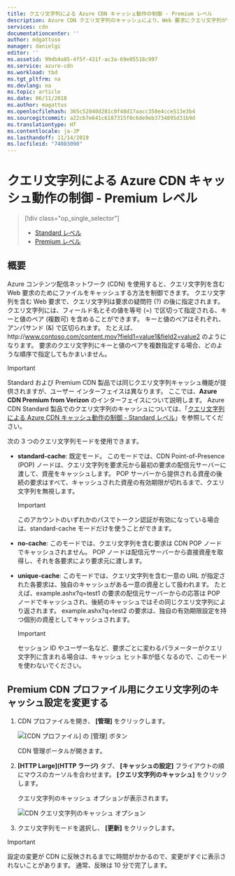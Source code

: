 ```yaml
---
title: クエリ文字列による Azure CDN キャッシュ動作の制御 - Premium レベル
description: Azure CDN クエリ文字列のキャッシュにより、Web 要求にクエリ文字列が含まれる場合のファイルのキャッシュ方法を制御します。 この記事では、Azure CDN Premium from Verizon 製品でのクエリ文字列のキャッシュについて説明します。
services: cdn
documentationcenter: ''
author: mdgattuso
manager: danielgi
editor: ''
ms.assetid: 99db4a85-4f5f-431f-ac3a-69e05518c997
ms.service: azure-cdn
ms.workload: tbd
ms.tgt_pltfrm: na
ms.devlang: na
ms.topic: article
ms.date: 06/11/2018
ms.author: magattus
ms.openlocfilehash: 365c52840d281c0f48d17aacc358e4cce513e3b4
ms.sourcegitcommit: a22cb7e641c6187315f0c6de9eb3734895d31b9d
ms.translationtype: HT
ms.contentlocale: ja-JP
ms.lasthandoff: 11/14/2019
ms.locfileid: "74083090"
---
```

# <a name="control-azure-cdn-caching-behavior-with-query-strings---premium-tier"></a>クエリ文字列による Azure CDN キャッシュ動作の制御 - Premium レベル
> [!div class="op_single_selector"]
> * [Standard レベル](cdn-query-string.md)
> * [Premium レベル](cdn-query-string-premium.md)
> 

## <a name="overview"></a>概要
Azure コンテンツ配信ネットワーク (CDN) を使用すると、クエリ文字列を含む Web 要求のためにファイルをキャッシュする方法を制御できます。 クエリ文字列を含む Web 要求で、クエリ文字列は要求の疑問符 (?) の後に指定されます。 クエリ文字列には、フィールド名とその値を等号 (=) で区切って指定される、キーと値のペア (複数可) を含めることができます。 キーと値のペアはそれぞれ、アンパサンド (&) で区切られます。 たとえば、http:\//www.contoso.com/content.mov?field1=value1&field2=value2 のようになります。 要求のクエリ文字列にキーと値のペアを複数指定する場合、どのような順序で指定してもかまいません。 

> [!IMPORTANT]
> Standard および Premium CDN 製品では同じクエリ文字列キャッシュ機能が提供されますが、ユーザー インターフェイスは異なります。 ここでは、**Azure CDN Premium from Verizon** のインターフェイスについて説明します。 Azure CDN Standard 製品でのクエリ文字列のキャッシュについては、「[クエリ文字列による Azure CDN キャッシュ動作の制御 - Standard レベル](cdn-query-string.md)」を参照してください。
>


次の 3 つのクエリ文字列モードを使用できます。

- **standard-cache**: 既定モード。 このモードでは、CDN Point-of-Presence (POP) ノードは、クエリ文字列を要求元から最初の要求の配信元サーバーに渡して、資産をキャッシュします。 POP サーバーから提供される資産の後続の要求はすべて、キャッシュされた資産の有効期限が切れるまで、クエリ文字列を無視します。

    >[!IMPORTANT] 
    > このアカウントのいずれかのパスでトークン認証が有効になっている場合は、standard-cache モードだけを使うことができます。 

- **no-cache**: このモードでは、クエリ文字列を含む要求は CDN POP ノードでキャッシュされません。 POP ノードは配信元サーバーから直接資産を取得し、それを各要求により要求元に渡します。

- **unique-cache**: このモードでは、クエリ文字列を含む一意の URL が指定された各要求は、独自のキャッシュがある一意の資産として扱われます。 たとえば、example.ashx?q=test1 の要求の配信元サーバーからの応答は POP ノードでキャッシュされ、後続のキャッシュではその同じクエリ文字列により返されます。 example.ashx?q=test2 の要求は、独自の有効期限設定を持つ個別の資産としてキャッシュされます。
   
    >[!IMPORTANT] 
    > セッション ID やユーザー名など、要求ごとに変わるパラメーターがクエリ文字列に含まれる場合は、キャッシュ ヒット率が低くなるので、このモードを使わないでください。

## <a name="changing-query-string-caching-settings-for-premium-cdn-profiles"></a>Premium CDN プロファイル用にクエリ文字列のキャッシュ設定を変更する
1. CDN プロファイルを開き、 **[管理]** をクリックします。
   
    ![[CDN プロファイル] の [管理] ボタン](./media/cdn-query-string-premium/cdn-manage-btn.png)
   
    CDN 管理ポータルが開きます。
2. **[HTTP Large]\(HTTP ラージ\)** タブ、 **[キャッシュの設定]** フライアウトの順にマウスのカーソルを合わせます。 **[クエリ文字列のキャッシュ]** をクリックします。
   
    クエリ文字列のキャッシュ オプションが表示されます。
   
    ![CDN クエリ文字列のキャッシュ オプション](./media/cdn-query-string-premium/cdn-query-string.png)
3. クエリ文字列モードを選択し、 **[更新]** をクリックします。

> [!IMPORTANT]
> 設定の変更が CDN に反映されるまでに時間がかかるので、変更がすぐに表示されないことがあります。 通常、反映は 10 分で完了します。
 

